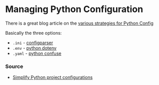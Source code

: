# Managing Python Configuration

There is a great blog article on the [various strategies for Python Config](https://hackersandslackers.com/simplify-your-python-projects-configuration/)

Basically the three options:

* `.ini` - [configparser](https://docs.python.org/3/library/configparser.html)
* `.env` - [python dotenv](https://github.com/theskumar/python-dotenv)
* `.yaml` - [python confuse](https://github.com/beetbox/confuse)

### Source

* [Simplify Python project configurations](https://hackersandslackers.com/simplify-your-python-projects-configuration/)
